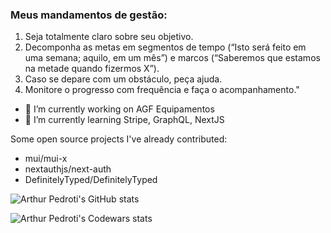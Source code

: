 ### Meus mandamentos de gestão:

1. Seja totalmente claro sobre seu objetivo. 
2. Decomponha as metas em segmentos de tempo (“Isto será feito em uma semana; aquilo, em um mês”) e marcos (“Saberemos que estamos na metade quando fizermos X”). 
3. Caso se depare com um obstáculo, peça ajuda. 
4. Monitore o progresso com frequência e faça o acompanhamento."

- 🔭 I’m currently working on AGF Equipamentos
- 🌱 I’m currently learning Stripe, GraphQL, NextJS

Some open source projects I've already contributed:

- mui/mui-x
- nextauthjs/next-auth
- DefinitelyTyped/DefinitelyTyped


![Arthur Pedroti's GitHub stats](https://github-readme-stats.vercel.app/api?username=ArthurPedroti&show_icons=true&theme=tokyonight)

![Arthur Pedroti's Codewars stats](https://www.codewars.com/users/ArthurPedroti/badges/large)
